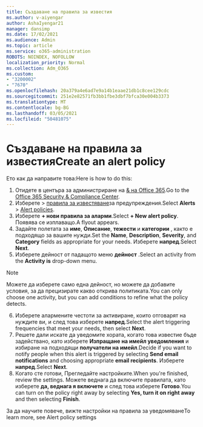 ```yaml
---
title: Създаване на правила за известия
ms.author: v-aiyengar
author: AshaIyengar21
manager: dansimp
ms.date: 17/02/2021
ms.audience: Admin
ms.topic: article
ms.service: o365-administration
ROBOTS: NOINDEX, NOFOLLOW
localization_priority: Normal
ms.collection: Adm_O365
ms.custom:
- "3200002"
- "7670"
ms.openlocfilehash: 20a379a4e6ad7e9a14b1eaae21db1c8cee129cdc
ms.sourcegitcommit: 251e2e82571fb3bb1fbe3dbf7bfca30e004b3373
ms.translationtype: MT
ms.contentlocale: bg-BG
ms.lasthandoff: 03/05/2021
ms.locfileid: "50481075"
---
```

# <a name="create-an-alert-policy"></a><span data-ttu-id="05a49-102">Създаване на правила за известия</span><span class="sxs-lookup"><span data-stu-id="05a49-102">Create an alert policy</span></span>

<span data-ttu-id="05a49-103">Ето как да направите това:</span><span class="sxs-lookup"><span data-stu-id="05a49-103">Here is how to do this:</span></span>

1. <span data-ttu-id="05a49-104">Отидете в центъра за администриране на [& на Office 365](https://go.microsoft.com/fwlink/p/?linkid=2077143).</span><span class="sxs-lookup"><span data-stu-id="05a49-104">Go to the [Office 365 Security & Compliance Center](https://go.microsoft.com/fwlink/p/?linkid=2077143).</span></span>
1. <span data-ttu-id="05a49-105">Изберете   >  [правила за известяване](https://go.microsoft.com/fwlink/?linkid=2103208)за предупреждения.</span><span class="sxs-lookup"><span data-stu-id="05a49-105">Select **Alerts** > [Alert policies](https://go.microsoft.com/fwlink/?linkid=2103208).</span></span>
1. <span data-ttu-id="05a49-106">Изберете **+ нови правила за аларми**.</span><span class="sxs-lookup"><span data-stu-id="05a49-106">Select **+ New alert policy**.</span></span> <span data-ttu-id="05a49-107">Появява се изплаващо.</span><span class="sxs-lookup"><span data-stu-id="05a49-107">A flyout appears.</span></span>
1. <span data-ttu-id="05a49-108">Задайте полетата за **име**, **Описание**, **тежести** и **категории** , както е подходящо за вашите нужди.</span><span class="sxs-lookup"><span data-stu-id="05a49-108">Set the **Name**, **Description**, **Severity**, and **Category** fields as appropriate for your needs.</span></span> <span data-ttu-id="05a49-109">Изберете **напред**.</span><span class="sxs-lookup"><span data-stu-id="05a49-109">Select **Next**.</span></span>
1. <span data-ttu-id="05a49-110">Изберете дейност от падащото меню **дейност** .</span><span class="sxs-lookup"><span data-stu-id="05a49-110">Select an activity from the **Activity is** drop-down menu.</span></span>
> [!NOTE]
>  <span data-ttu-id="05a49-111">Можете да изберете само една дейност, но можете да добавите условия, за да прецизирате какво открива политиката.</span><span class="sxs-lookup"><span data-stu-id="05a49-111">You can only choose one activity, but you can add conditions to refine what the policy detects.</span></span>
6. <span data-ttu-id="05a49-112">Изберете алармените честоти за активиране, които отговарят на нуждите ви, и след това изберете **напред**.</span><span class="sxs-lookup"><span data-stu-id="05a49-112">Select the alert triggering frequencies that meet your needs, then select **Next**.</span></span>
7. <span data-ttu-id="05a49-113">Решете дали искате да уведомите хората, когато това известие бъде задействано, като изберете **Изпращане на имейл уведомления** и избиране на подходящи **получатели на имейл**.</span><span class="sxs-lookup"><span data-stu-id="05a49-113">Decide if you want to notify people when this alert is triggered by selecting **Send email notifications** and choosing appropriate **email recipients**.</span></span> <span data-ttu-id="05a49-114">Изберете **напред**.</span><span class="sxs-lookup"><span data-stu-id="05a49-114">Select **Next**.</span></span>
8. <span data-ttu-id="05a49-115">Когато сте готови, Прегледайте настройките.</span><span class="sxs-lookup"><span data-stu-id="05a49-115">When you're finished, review the settings.</span></span> <span data-ttu-id="05a49-116">Можете веднага да включите правилата, като изберете **да, веднага я включете** и след това изберете **Готово**.</span><span class="sxs-lookup"><span data-stu-id="05a49-116">You can turn on the policy right away by selecting **Yes, turn it on right away** and then selecting **Finish**.</span></span>

<span data-ttu-id="05a49-117">За да научите повече, вижте настройки на правила за уведомяване</span><span class="sxs-lookup"><span data-stu-id="05a49-117">To learn more, see Alert policy settings</span></span>

